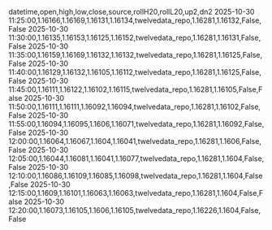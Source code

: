 datetime,open,high,low,close,source,rollH20,rollL20,up2,dn2
2025-10-30 11:25:00,1.16166,1.16169,1.16131,1.16134,twelvedata_repo,1.16281,1.16132,False,False
2025-10-30 11:30:00,1.16135,1.16153,1.16125,1.16152,twelvedata_repo,1.16281,1.16131,False,False
2025-10-30 11:35:00,1.16159,1.16169,1.16132,1.16132,twelvedata_repo,1.16281,1.16125,False,False
2025-10-30 11:40:00,1.16129,1.16132,1.16105,1.16112,twelvedata_repo,1.16281,1.16125,False,False
2025-10-30 11:45:00,1.16111,1.16122,1.16102,1.16115,twelvedata_repo,1.16281,1.16105,False,False
2025-10-30 11:50:00,1.16111,1.16111,1.16092,1.16094,twelvedata_repo,1.16281,1.16102,False,False
2025-10-30 11:55:00,1.16094,1.16095,1.1606,1.16071,twelvedata_repo,1.16281,1.16092,False,False
2025-10-30 12:00:00,1.16064,1.16067,1.1604,1.16041,twelvedata_repo,1.16281,1.1606,False,False
2025-10-30 12:05:00,1.16044,1.16081,1.16041,1.16077,twelvedata_repo,1.16281,1.1604,False,False
2025-10-30 12:10:00,1.16086,1.16109,1.16085,1.16098,twelvedata_repo,1.16281,1.1604,False,False
2025-10-30 12:15:00,1.1609,1.16101,1.16063,1.16063,twelvedata_repo,1.16281,1.1604,False,False
2025-10-30 12:20:00,1.16073,1.16105,1.1606,1.16105,twelvedata_repo,1.16226,1.1604,False,False
